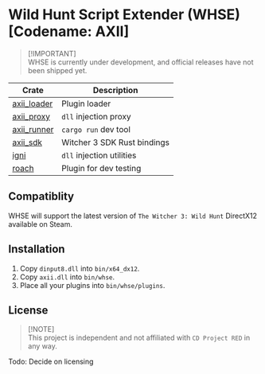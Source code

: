 # Wild Hunt Script Extender (WHSE) [Codename: AXII]
> [!IMPORTANT]\
> WHSE is currently under development, and official releases have not been shipped yet.

| Crate         | Description   |
|---------------|-----------------------------|
| [axii_loader] | Plugin loader               |
| [axii_proxy]  | `dll` injection proxy       |
| [axii_runner] | `cargo run` dev tool        |
| [axii_sdk]    | Witcher 3 SDK Rust bindings |
| [igni]        | `dll` injection utilities   |
| [roach]       | Plugin for dev testing      |

## Compatiblity
WHSE will support the latest version of `The Witcher 3: Wild Hunt` DirectX12 available on Steam.

## Installation
1. Copy `dinput8.dll` into `bin/x64_dx12`.
2. Copy `axii.dll` into `bin/whse`.
3. Place all your plugins into `bin/whse/plugins`.

## License
> [!NOTE]\
> This project is independent and not affiliated with `CD Project RED` in any way.

Todo: Decide on licensing

[axii_loader]: ./axii_loader/
[axii_proxy]:  ./axii_proxy/
[axii_runner]: ./axii_runner/
[axii_sdk]:    ./axii_sdk/
[igni]:        ./igni/
[roach]:       ./roach/
